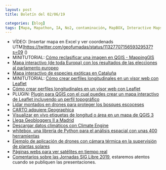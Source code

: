 ```yaml
---
layout: post
title: Boletín del 02/06/19

categories: [blog]
tags: [Mapa, Mapathon, IA, No2, contaminación, MapBOX, Interactive Maps, Facebook, Book, Ecologismo, Imágenes de Satélite, Riesgos, TLS, ArcGIS, QGIS, MXD, LYR, Mapa Interactivo, SLD, datos, webminar, HERE, análisis espacial, Madrid, Geoportal Fútbol, LiDAR, Visor 3D, Visor 2D, expresiones] 
---
```


* VÍDEO: [Insertar mapa en Excel y ver coordenads UTM]https://twitter.com/geofumadas/status/1132770715659329537?s=09 ()
* MINITUTORIAL: [Cómo reclasificar una imagen en QGIS - MappingGIS]( https://mappinggis.com/2019/02/como-reclasificar-una-imagen-en-qgis/)
* [Mapa interactivo (de toda Europa) con los resultados de las elecciones al parlamento europeo](https://www.zeit.de/politik/ausland/2019-05/elections-in-europe-eu-countries-results-map-english)
* [Mapa interactivo de especies exóticas en Cataluña](https://natusfera.gbif.es/projects/especies-exotiques-de-catalunya)
* MINITUTORIAL: [Cómo crear perfiles longitudinales en un visor web con Leaflet](https://mappinggis.com/2019/05/como-crear-perfiles-longitudinales-en-un-visor-web-con-leaflet/)
* [Cómo crear perfiles longitudinales en un visor web con Leaflet](https://mappinggis.com/2019/05/como-crear-perfiles-longitudinales-en-un-visor-web-con-leaflet/)
* PLUGIN: [Plugin para QGIS con el cual puedes crear un mapa interactivo de Leaflet incluyendo un perfil topográfico](http://plugins.qgis.org/plugins/track_profile_2_web/)
* [Lidar montados en drones para proteger los bosques escoceses](https://www.bbc.com/news/uk-scotland-48380213)
* [CARTO adquiere Geographica](https://geographica.com/es/blog/geographica-carto-company/)
* [Visualizar en vivo etiquetas de longitud o área en un mapa de QGIS 3](http://feedproxy.google.com/~r/acolita/pdTW/~3/DsEJk4cL1Vw/)
* [Llega Geobloggers II a Madrid](http://www.gisandbeers.com/geobloggers-ii-madrid-encuentro-geo/)
* [Descargar datos climáticos con Climate Engine](http://www.gisandbeers.com/descargar-datos-climaticos-climate-engine/)
* [whitebox, una librería de Python para el análisis espacial con unas 400 herramientas](https://github.com/giswqs/whitebox)
* [Ejemplo de aplicación de drones con cámara térmica en la supervisión de plantas solares](https://www.mapsens.com/ejemplo-drones-termica-plantas-solares/)
* [Páginas webs para ver satélites en tiempo real](http://feedproxy.google.com/~r/WwwhatsNew/~3/NUPge7u5NaA/)
* [Comentarios sobre las Jornadas SIG Libre 2019](http://blog-idee.blogspot.com/2019/05/jornadas-sig-libre-2019.html), estaremos atentos cuando se publiquen las presentaciones.
